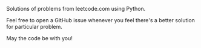 Solutions of problems from leetcode.com using Python. 

Feel free to open a GitHub issue whenever you feel there's a better solution for particular problem.

May the code be with you!
